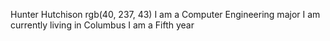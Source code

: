 Hunter Hutchison
rgb(40, 237, 43)
I am a Computer Engineering major
I am currently living in Columbus
I am a Fifth year
